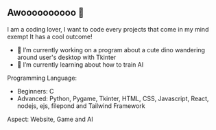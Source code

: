 ## Awoooooooooo 🐺

I am a coding lover, I want to code every projects that come in my mind exempt It has a cool outcome!

- 🔭 I’m currently working on a program about a cute dino wandering around user's desktop with Tkinter
- 🌱 I’m currently learning about how to train AI

Programming Language:
- Beginners: C
- Advanced: Python, Pygame, Tkinter, HTML, CSS, Javascript, React, nodejs, ejs, filepond and Tailwind Framework

Aspect: Website, Game and AI
